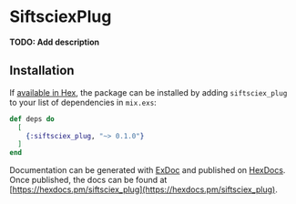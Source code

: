 # SiftsciexPlug

**TODO: Add description**

## Installation

If [available in Hex](https://hex.pm/docs/publish), the package can be installed
by adding `siftsciex_plug` to your list of dependencies in `mix.exs`:

```elixir
def deps do
  [
    {:siftsciex_plug, "~> 0.1.0"}
  ]
end
```

Documentation can be generated with [ExDoc](https://github.com/elixir-lang/ex_doc)
and published on [HexDocs](https://hexdocs.pm). Once published, the docs can
be found at [https://hexdocs.pm/siftsciex_plug](https://hexdocs.pm/siftsciex_plug).

